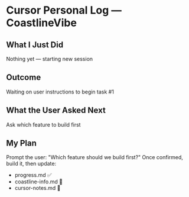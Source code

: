 # Cursor Personal Log — CoastlineVibe

## What I Just Did
Nothing yet — starting new session

## Outcome
Waiting on user instructions to begin task #1

## What the User Asked Next
Ask which feature to build first

## My Plan
Prompt the user: "Which feature should we build first?"
Once confirmed, build it, then update:
- progress.md ✅
- coastline-info.md 🧭
- cursor-notes.md 🧠 